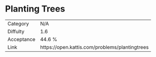 # Planting Trees

<table>
    <tr>
        <td>Category</td>
        <td>N/A</td>
    </tr>
    <tr>
        <td>Diffulty</td>
        <td>1.6</td>
    </tr>
    <tr>
        <td>Acceptance</td>
        <td>44.6 %</td>
    </tr>
    <tr>
        <td>Link</td>
        <td>https://open.kattis.com/problems/plantingtrees</td>
    </tr>
</table>